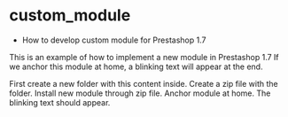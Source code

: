 # custom_module
- How to develop custom module for Prestashop 1.7

This is an example of how to implement a new module in Prestashop 1.7
If we anchor this module at home, a blinking text will appear at the end.

First create a new folder with this content inside.
Create a zip file with the folder.
Install new module through zip file.
Anchor module at home.
The blinking text should appear.
